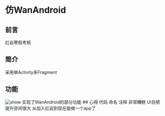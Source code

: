 # 仿WanAndroid
## 前言
红岩寒假考核
## 简介
采用单Activity多Fragment
## 功能
<img src="https://github.com/WhiteNight123/WanAndroid/blob/master/%E6%BC%94%E7%A4%BA%E5%8A%A8%E7%94%BB.gif" alt="show" />
实现了WanAndroid的部分功能
## 心得
代码 命名 注释 非常糟糕  
UI丑陋  
提升空间很大
从加入红岩到现在能做一个app了
